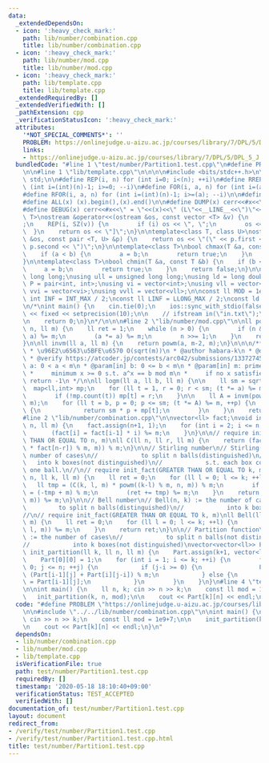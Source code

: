 ```yaml
---
data:
  _extendedDependsOn:
  - icon: ':heavy_check_mark:'
    path: lib/number/combination.cpp
    title: lib/number/combination.cpp
  - icon: ':heavy_check_mark:'
    path: lib/number/mod.cpp
    title: lib/number/mod.cpp
  - icon: ':heavy_check_mark:'
    path: lib/template.cpp
    title: lib/template.cpp
  _extendedRequiredBy: []
  _extendedVerifiedWith: []
  _pathExtension: cpp
  _verificationStatusIcon: ':heavy_check_mark:'
  attributes:
    '*NOT_SPECIAL_COMMENTS*': ''
    PROBLEM: https://onlinejudge.u-aizu.ac.jp/courses/library/7/DPL/5/DPL_5_J
    links:
    - https://onlinejudge.u-aizu.ac.jp/courses/library/7/DPL/5/DPL_5_J
  bundledCode: "#line 1 \"test/number/Partition1.test.cpp\"\n#define PROBLEM \"https://onlinejudge.u-aizu.ac.jp/courses/library/7/DPL/5/DPL_5_J\"\
    \n\n#line 1 \"lib/template.cpp\"\n\n\n\n#include <bits/stdc++.h>\n\nusing namespace\
    \ std;\n\n#define REP(i, n) for (int i=0; i<(n); ++i)\n#define RREP(i, n) for\
    \ (int i=(int)(n)-1; i>=0; --i)\n#define FOR(i, a, n) for (int i=(a); i<(n); ++i)\n\
    #define RFOR(i, a, n) for (int i=(int)(n)-1; i>=(a); --i)\n\n#define SZ(x) ((int)(x).size())\n\
    #define ALL(x) (x).begin(),(x).end()\n\n#define DUMP(x) cerr<<#x<<\" = \"<<(x)<<endl\n\
    #define DEBUG(x) cerr<<#x<<\" = \"<<(x)<<\" (L\"<<__LINE__<<\")\"<<endl;\n\ntemplate<class\
    \ T>\nostream &operator<<(ostream &os, const vector <T> &v) {\n    os << \"[\"\
    ;\n    REP(i, SZ(v)) {\n        if (i) os << \", \";\n        os << v[i];\n  \
    \  }\n    return os << \"]\";\n}\n\ntemplate<class T, class U>\nostream &operator<<(ostream\
    \ &os, const pair <T, U> &p) {\n    return os << \"(\" << p.first << \" \" <<\
    \ p.second << \")\";\n}\n\ntemplate<class T>\nbool chmax(T &a, const T &b) {\n\
    \    if (a < b) {\n        a = b;\n        return true;\n    }\n    return false;\n\
    }\n\ntemplate<class T>\nbool chmin(T &a, const T &b) {\n    if (b < a) {\n   \
    \     a = b;\n        return true;\n    }\n    return false;\n}\n\nusing ll =\
    \ long long;\nusing ull = unsigned long long;\nusing ld = long double;\nusing\
    \ P = pair<int, int>;\nusing vi = vector<int>;\nusing vll = vector<ll>;\nusing\
    \ vvi = vector<vi>;\nusing vvll = vector<vll>;\n\nconst ll MOD = 1e9 + 7;\nconst\
    \ int INF = INT_MAX / 2;\nconst ll LINF = LLONG_MAX / 2;\nconst ld eps = 1e-9;\n\
    \n/*\nint main() {\n    cin.tie(0);\n    ios::sync_with_stdio(false);\n    cout\
    \ << fixed << setprecision(10);\n\n    // ifstream in(\"in.txt\");\n    // cin.rdbuf(in.rdbuf());\n\
    \n    return 0;\n}\n*/\n\n\n#line 2 \"lib/number/mod.cpp\"\n\nll powm(ll a, ll\
    \ n, ll m) {\n    ll ret = 1;\n    while (n > 0) {\n        if (n & 1) (ret *=\
    \ a) %= m;\n        (a *= a) %= m;\n        n >>= 1;\n    }\n    return ret;\n\
    }\n\nll invm(ll a, ll m) {\n    return powm(a, m-2, m);\n}\n\n\n/**\n * @brief\n\
    \ * \u96E2\u6563\u5BFE\u6570 O(sqrt(m))\n * @author habara-k\n * @date 2020/05/18\n\
    \ * @verify https://atcoder.jp/contests/arc042/submissions/13372745\n *\n * @param[in]\
    \ a: 0 < a < m\n * @param[in] b: 0 <= b < m\n * @param[in] m: prime\n * @return:\n\
    \ *     minimum x >= 0 s.t. a^x == b mod m\n *     if no x satisfies the condition,\
    \ return -1\n */\n\nll logm(ll a, ll b, ll m) {\n\n    ll sm = sqrt(m);\n\n  \
    \  map<ll,int> mp;\n    for (ll t = 1, r = 0; r < sm; (t *= a) %= m, ++r) {\n\
    \        if (!mp.count(t)) mp[t] = r;\n    }\n\n    ll A = invm(powm(a, sm, m),\
    \ m);\n    for (ll t = b, p = 0; p <= sm; (t *= A) %= m, ++p) {\n        if (mp.count(t))\
    \ {\n            return sm * p + mp[t];\n        }\n    }\n    return -1;\n}\n\
    #line 2 \"lib/number/combination.cpp\"\n\nvector<ll> fact;\nvoid init_fact(int\
    \ n, ll m) {\n    fact.assign(n+1, 1);\n    for (int i = 2; i <= n; ++i) {\n \
    \       (fact[i] = fact[i-1] * i) %= m;\n    }\n}\n\n// require init_fact(GREATER\
    \ THAN OR EQUAL TO n, m)\nll C(ll n, ll r, ll m) {\n    return (fact[n] * invm((fact[r]\
    \ * fact[n-r]) % m, m)) % m;\n}\n\n// Stirling number\n// Stirling(n, k) := the\
    \ number of cases\n//            to split n balls(distinguished)\n//         \
    \   into k boxes(not distinguished)\n//            s.t. each box contains at least\
    \ one ball.\n//\n// require init_fact(GREATER THAN OR EQUAL TO k, m)\nll Stirling(ll\
    \ n, ll k, ll m) {\n    ll ret = 0;\n    for (ll l = 0; l <= k; ++l) {\n     \
    \   ll tmp = (C(k, l, m) * powm((k-l) % m, n, m)) % m;\n        if (l & 1) tmp\
    \ = (-tmp + m) % m;\n        (ret += tmp) %= m;\n    }\n    return (ret *= invm(fact[k],\
    \ m)) %= m;\n}\n\n// Bell number\n// Bell(n, k) := the number of cases\n//   \
    \         to split n balls(distinguished)\n//            into k boxes(not distinguished)\n\
    //\n// require init_fact(GREATER THAN OR EQUAL TO k, m)\nll Bell(ll n, ll k, ll\
    \ m) {\n    ll ret = 0;\n    for (ll l = 0; l <= k; ++l) {\n        (ret += Stirling(n,\
    \ l, m)) %= m;\n    }\n    return ret;\n}\n\n// Partition function\n// Partition[k][n]\
    \ := the number of cases\n//            to split n balls(not distinguished)\n\
    //            into k boxes(not distinguished)\nvector<vector<ll>> Part;\nvoid\
    \ init_partition(ll k, ll n, ll m) {\n    Part.assign(k+1, vector<ll>(n+1, 0));\n\
    \    Part[0][0] = 1;\n    for (int i = 1; i <= k; ++i) {\n        for (int j =\
    \ 0; j <= n; ++j) {\n            if (j-i >= 0) {\n                Part[i][j] =\
    \ (Part[i-1][j] + Part[i][j-i]) % m;\n            } else {\n                Part[i][j]\
    \ = Part[i-1][j];\n            }\n        }\n    }\n}\n#line 4 \"test/number/Partition1.test.cpp\"\
    \n\nint main() {\n    ll n, k; cin >> n >> k;\n    const ll mod = 1e9+7;\n\n \
    \   init_partition(k, n, mod);\n\n    cout << Part[k][n] << endl;\n}\n"
  code: "#define PROBLEM \"https://onlinejudge.u-aizu.ac.jp/courses/library/7/DPL/5/DPL_5_J\"\
    \n\n#include \"../../lib/number/combination.cpp\"\n\nint main() {\n    ll n, k;\
    \ cin >> n >> k;\n    const ll mod = 1e9+7;\n\n    init_partition(k, n, mod);\n\
    \n    cout << Part[k][n] << endl;\n}\n"
  dependsOn:
  - lib/number/combination.cpp
  - lib/number/mod.cpp
  - lib/template.cpp
  isVerificationFile: true
  path: test/number/Partition1.test.cpp
  requiredBy: []
  timestamp: '2020-05-18 18:10:40+09:00'
  verificationStatus: TEST_ACCEPTED
  verifiedWith: []
documentation_of: test/number/Partition1.test.cpp
layout: document
redirect_from:
- /verify/test/number/Partition1.test.cpp
- /verify/test/number/Partition1.test.cpp.html
title: test/number/Partition1.test.cpp
---
```

